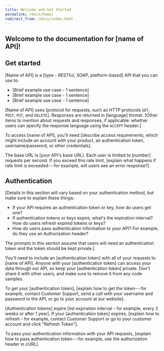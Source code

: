 ```yaml
---
title: Welcome and Get Started
permalink: /docs/home/
redirect_from: /docs/index.html
---
```


## Welcome to the documentation for [name of API]!

## Get started

[Name of API] is a [type - RESTful, SOAP, platform-based] API that you can use to:

* [Brief example use case - 1 sentence]
* [Brief example use case - 1 sentence]
* [Brief example use case - 1 sentence]

[Name of API] uses [protocol for requests, such as HTTP protocols `GET`, `POST`, `PUT`, and `DELETE`]. Responses are returned in [language] format. [Other items to mention about requests and responses, if applicable: whether users can specify the response language using the `ACCEPT` header.]

To access [name of API], you'll need [describe access requirements, which might include an account with your product, an authentication token, username/password, or other credentials].

The base URL is [your API's base URL]. Each user is limited to [number] requests per second. If you exceed this rate limit, [explain what happens if rate limit is exceeded---for example, will users see an error response?].

## Authentication

[Details in this section will vary based on your authentication method, but make sure to explain these things:

* If your API requires an authentication token or key, how do users get one?
* If authentication tokens or keys expire, what's the expiration interval? How do users refresh expired tokens or keys?
* How do users pass authentication information to your API? For example, do they use an Authorization header?

The prompts in this section assume that users will need an authentication token and the token should be kept private.]

You'll need to include an [authentication token] with all of your requests to [name of API]. Anyone with your [authentication token] can access your data through our API, so keep your [authentication token] private. Don't share it with other users, and make sure to remove it from any code samples.

To get your [authentication token], [explain how to get the token---for example, contact Customer Support, send a call with your username and password to the API, or go to your account at our website].

[Authentication tokens] expire [list expiration interval - for example, every 2 weeks or after 1 year]. If your [authentication token] expires, [explain how to refresh - for example, contact Customer Support or go to your customer account and click "Refresh Token"].

To pass your authentication information with your API requests, [explain how to pass authentication token---for example, use the authorization header in cURL].
